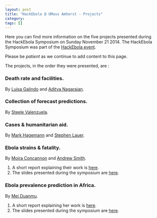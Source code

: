 ```yaml
---
layout: post
title: "HackEbola @ UMass Amherst - Projects"
category: 
tags: []
---
```


Here you can find more information on the five projects presented during the HackEbola Symposium on Sunday November 21 2014. The HackEbola Symposium was part of the [HackEbola event](http://umassamherst-grid.github.io/ebola-hackfest/). 

Please be *patient* as we continue to add content to this page. 

The projects, in the order they were presented, are :  

### Death rate and facilities.
By  [Luisa Galindo](mailto:lgalindo@eco.umass.edu) and [Aditya Nagarajan](mailto:adityanagara@engin.umass.edu).

### Collection of forecast predictions. 
By [Steele Valenzuela](mailto:eleetsvalenzuela@gmail.com). 

### Cases & humanitarian aid. 
By [Mark Hagemann](mailto:mark.hagemann@gmail.com) and [Stephen Lauer](mailto:slauer@schoolph.umass.edu).

### Ebola strains & fatality.
By [Moira Concannon](mailto:mrconcan@cns.umass.edu) and [Andrew Smith](ajsmith@bio.umass.edu). 

1. A short report explaining their work is [here](https://drive.google.com/file/d/0B4JwQ7883JIGS0xqYXVqMVkxclU/view?usp=sharing). 
2. The slides presented during the symposium are [here](https://drive.google.com/file/d/0B4JwQ7883JIGWnZXTXN4MHJid1E/view?usp=sharing).

### Ebola prevalence prediction in Africa. 
By [Mei Duanmu](mailto:duanmu@math.umass.edu).

1. A short report explaining her work is [here](https://drive.google.com/file/d/0B4JwQ7883JIGVGFUSUZzUVAxdUhIMnFpVHNOWFBraWVOeXVN/view?usp=sharing).
2. The slides presented during the symposium are [here](https://drive.google.com/file/d/0B4JwQ7883JIGVTNvX2taalU0ekwtZEkyWUdjTDBmSHRxTW9v/view?usp=sharing).